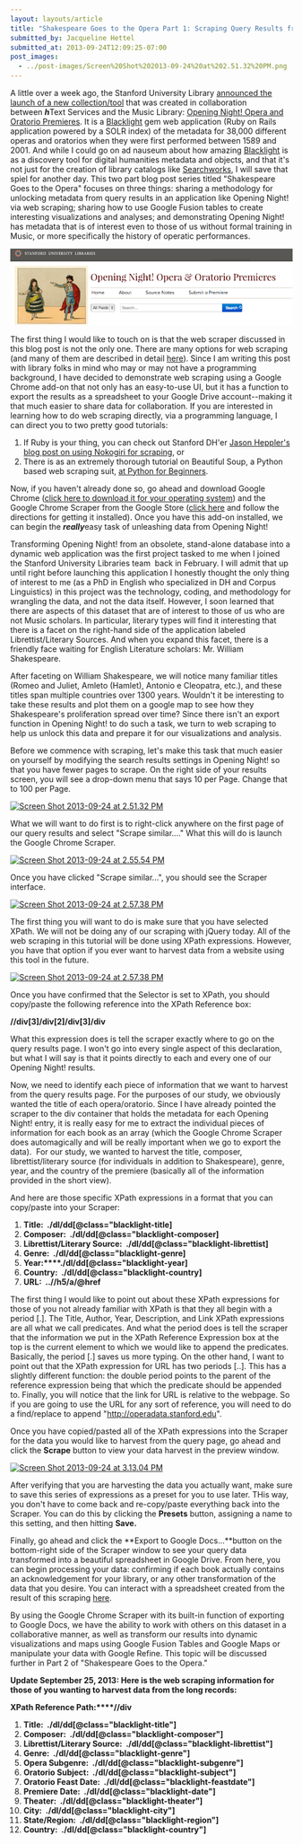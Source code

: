 ```yaml
---
layout: layouts/article
title: "Shakespeare Goes to the Opera Part 1: Scraping Query Results from Opening Night!"
submitted_by: Jacqueline Hettel
submitted_at: 2013-09-24T12:09:25-07:00
post_images:
  - ../post-images/Screen%20Shot%202013-09-24%20at%202.51.32%20PM.png
---
```


A little over a week ago, the Stanford University Library [announced the launch of a new collection/tool](http://library.stanford.edu/news/2013/09/introducing-opening-night) that was created in collaboration between ***h***Text Services and the Music Library: [Opening Night! Opera and Oratorio Premieres](http://operadata.stanford.edu/). It is a [Blacklight](http://projectblacklight.org/) gem web application (Ruby on Rails application powered by a SOLR index) of the metadata for 38,000 different operas and oratorios when they were first performed between 1589 and 2001. And while I could go on ad nauseum about how amazing [Blacklight](http://projectblacklight.org/) is as a discovery tool for digital humanities metadata and objects, and that it's not just for the creation of library catalogs like [Searchworks](http://searchworks.stanford.edu/), I will save that spiel for another day. This two part blog post series titled "Shakespeare Goes to the Opera" focuses on three things: sharing a methodology for unlocking metadata from query results in an application like Opening Night! via web scraping; sharing how to use Google Fusion tables to create interesting visualizations and analyses; and demonstrating Opening Night! has metadata that is of interest even to those of us without formal training in Music, or more specifically the history of operatic performances.


![](../post-images/Screen%20Shot%202013-09-24%20at%202.51.32%20PM.png)


The first thing I would like to touch on is that the web scraper discussed in this blog post is not the only one. There are many options for web scraping (and many of them are described in detail [here](http://stackoverflow.com/questions/2861/options-for-html-scraping)). Since I am writing this post with library folks in mind who may or may not have a programming background, I have decided to demonstrate web scraping using a Google Chrome add-on that not only has an easy-to-use UI, but it has a function to export the results as a spreadsheet to your Google Drive account--making it that much easier to share data for collaboration. If you are interested in learning how to do web scraping directly, via a programming language, I can direct you to two pretty good tutorials:


1. If Ruby is your thing, you can check out Stanford DH'er [Jason Heppler's blog post on using Nokogiri for scraping](http://jasonheppler.org/2012/10/12/better-web-scraping-with-nokogiri.html), or
2. There is as an extremely thorough tutorial on Beautiful Soup, a Python based web scraping suit, [at Python for Beginners](http://www.pythonforbeginners.com/python-on-the-web/web-scraping-with-beautifulsoup/).

Now, if you haven't already done so, go ahead and download Google Chrome ([click here to download it for your operating system](https://www.google.com/intl/en/chrome/browser/)) and the Google Chrome Scraper from the Google Store ([click here](https://chrome.google.com/webstore/detail/scraper/mbigbapnjcgaffohmbkdlecaccepngjd?hl=en) and follow the directions for getting it installed). Once you have this add-on installed, we can begin the ***really***easy task of unleashing data from Opening Night!


Transforming Opening Night! from an obsolete, stand-alone database into a dynamic web application was the first project tasked to me when I joined the Stanford University Libraries team  back in February. I will admit that up until right before launching this application I honestly thought the only thing of interest to me (as a PhD in English who specialized in DH and Corpus Linguistics) in this project was the technology, coding, and methodology for wrangling the data, and not the data itself. However, I soon learned that there are aspects of this dataset that are of interest to those of us who are not Music scholars. In particular, literary types will find it interesting that there is a facet on the right-hand side of the application labeled Librettist/Literary Sources. And when you expand this facet, there is a friendly face waiting for English Literature scholars: Mr. William Shakespeare.


After faceting on William Shakespeare, we will notice many familiar titles (Romeo and Juliet, Amleto (Hamlet), Antonio e Cleopatra, etc.), and these titles span multiple countries over 1300 years. Wouldn't it be interesting to take these results and plot them on a google map to see how they Shakespeare's proliferation spread over time? Since there isn't an export function in Opening Night! to do such a task, we turn to web scraping to help us unlock this data and prepare it for our visualizations and analysis.


Before we commence with scraping, let's make this task that much easier on yourself by modifying the search results settings in Opening Night! so that you have fewer pages to scrape. On the right side of your results screen, you will see a drop-down menu that says 10 per Page. Change that to 100 per Page.


[![Screen Shot 2013-09-24 at 2.51.32 PM](http://www.linguabrarian.com/wp-content/uploads/2013/10/Screen-Shot-2013-09-24-at-2.51.32-PM-1024x545.png)](http://www.linguabrarian.com/wp-content/uploads/2013/10/Screen-Shot-2013-09-24-at-2.51.32-PM.png)


What we will want to do first is to right-click anywhere on the first page of our query results and select "Scrape similar...." What this will do is launch the Google Chrome Scraper.


[![Screen Shot 2013-09-24 at 2.55.54 PM](http://www.linguabrarian.com/wp-content/uploads/2013/10/Screen-Shot-2013-09-24-at-2.55.54-PM-1024x709.png)](http://www.linguabrarian.com/wp-content/uploads/2013/10/Screen-Shot-2013-09-24-at-2.55.54-PM.png)





Once you have clicked "Scrape similar...", you should see the Scraper interface.


[![Screen Shot 2013-09-24 at 2.57.38 PM](http://www.linguabrarian.com/wp-content/uploads/2013/10/Screen-Shot-2013-09-24-at-2.57.38-PM-300x145.png)](http://www.linguabrarian.com/wp-content/uploads/2013/10/Screen-Shot-2013-09-24-at-2.57.38-PM.png)





The first thing you will want to do is make sure that you have selected XPath. We will not be doing any of our scraping with jQuery today. All of the web scraping in this tutorial will be done using XPath expressions. However, you have that option if you ever want to harvest data from a website using this tool in the future.


[![Screen Shot 2013-09-24 at 2.57.38 PM](http://www.linguabrarian.com/wp-content/uploads/2013/10/Screen-Shot-2013-09-24-at-2.57.38-PM1-300x159.png)](http://www.linguabrarian.com/wp-content/uploads/2013/10/Screen-Shot-2013-09-24-at-2.57.38-PM1.png)





Once you have confirmed that the Selector is set to XPath, you should copy/paste the following reference into the XPath Reference box:


**//div[3]/div[2]/div[3]/div**


What this expression does is tell the scraper exactly where to go on the query results page. I won't go into every single aspect of this declaration, but what I will say is that it points directly to each and every one of our Opening Night! results.


Now, we need to identify each piece of information that we want to harvest from the query results page. For the purposes of our study, we obviously wanted the title of each opera/oratorio. Since I have already pointed the scraper to the div container that holds the metadata for each Opening Night! entry, it is really easy for me to extract the individual pieces of information for each book as an array (which the Google Chrome Scraper does automagically and will be really important when we go to export the data).  For our study, we wanted to harvest the title, composer, librettist/literary source (for individuals in addition to Shakespeare), genre, year, and the country of the premiere (basically all of the information provided in the short view).


And here are those specific XPath expressions in a format that you can copy/paste into your Scraper:


1. **Title:  ./dl/dd[@class="blacklight-title]**
2. **Composer:  ./dl/dd[@class="blacklight-composer]**
3. **Librettist/Literary Source:  ./dl/dd[@class="blacklight-librettist]**
4. **Genre:  ./dl/dd[@class="blacklight-genre]**
5. **Year:****./dl/dd[@class="blacklight-year]**
6. **Country:  ./dl/dd[@class="blacklight-country]**
7. **URL:  ..//h5/a/@href**

The first thing I would like to point out about these XPath expressions for those of you not already familiar with XPath is that they all begin with a period [.]. The Title, Author, Year, Description, and Link XPath expressions are all what we call predicates. And what the period does is tell the scraper that the information we put in the XPath Reference Expression box at the top is the current element to which we would like to append the predicates. Basically, the period [.] saves us more typing. On the other hand, I want to point out that the XPath expression for URL has two periods [..]. This has a slightly different function: the double period points to the parent of the reference expression being that which the predicate should be appended to. Finally, you will notice that the link for URL is relative to the webpage. So if you are going to use the URL for any sort of reference, you will need to do a find/replace to append "<http://operadata.stanford.edu>".


Once you have copied/pasted all of the XPath expressions into the Scraper for the data you would like to harvest from the query page, go ahead and click the **Scrape** button to view your data harvest in the preview window.


[![Screen Shot 2013-09-24 at 3.13.04 PM](http://www.linguabrarian.com/wp-content/uploads/2013/10/Screen-Shot-2013-09-24-at-3.13.04-PM-1024x355.png)](http://www.linguabrarian.com/wp-content/uploads/2013/10/Screen-Shot-2013-09-24-at-3.13.04-PM.png)





After verifying that you are harvesting the data you actually want, make sure to save this series of expressions as a preset for you to use later. THis way, you don't have to come back and re-copy/paste everything back into the Scraper. You can do this by clicking the **Presets** button, assigning a name to this setting, and then hitting **Save.**


Finally, go ahead and click the **Export to Google Docs...**button on the bottom-right side of the Scraper window to see your query data transformed into a beautiful spreadsheet in Google Drive. From here, you can begin processing your data: confirming if each book actually contains an acknowledgement for your library, or any other transformation of the data that you desire. You can interact with a spreadsheet created from the result of this scraping [here](https://docs.google.com/spreadsheet/ccc?key=0Av5EVcQFto7MdC1oNERaMDRleWtnM3duZUN4LXo3YWc&usp=sharing).


By using the Google Chrome Scraper with its built-in function of exporting to Google Docs, we have the ability to work with others on this dataset in a collaborative manner, as well as transform our results into dynamic visualizations and maps using Google Fusion Tables and Google Maps or manipulate your data with Google Refine. This topic will be discussed further in Part 2 of "Shakespeare Goes to the Opera."





**Update September 25, 2013: Here is the web scraping information for those of you wanting to harvest data from the long records:**


**XPath Reference Path:****//div**


1. **Title:  ./dl/dd[@class="blacklight-title"]**
2. **Composer:  ./dl/dd[@class="blacklight-composer"]**
3. **Librettist/Literary Source:  ./dl/dd[@class="blacklight-librettist"]**
4. **Genre:  ./dl/dd[@class="blacklight-genre"]**
5. **Opera Subgenre:  ./dl/dd[@class="blacklight-subgenre"]**
6. **Oratorio Subject:  ./dl/dd[@class="blacklight-subject"]**
7. **Oratorio Feast Date:  ./dl/dd[@class="blacklight-feastdate"]**
8. **Premiere Date:  ./dl/dd[@class="blacklight-date"]**
9. **Theater:  ./dl/dd[@class="blacklight-theater"]**
10. **City:  ./dl/dd[@class="blacklight-city"]**
11. **State/Region:  ./dl/dd[@class="blacklight-region"]**
12. **Country:  ./dl/dd[@class="blacklight-country"]**
